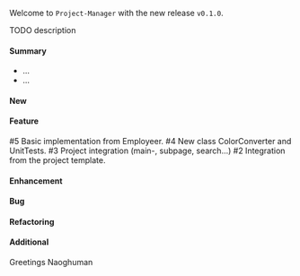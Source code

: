 Welcome to `Project-Manager` with the new release `v0.1.0`.

TODO description



#### Summary
* ...
* ...



#### New



#### Feature
#5 Basic implementation from Employeer.
#4 New class ColorConverter and UnitTests.
#3 Project integration (main-, subpage, search...)
#2 Integration from the project template.



#### Enhancement



#### Bug



#### Refactoring



#### Additional



Greetings
Naoghuman



[//]: # (Issues which will be integrated in this release)



[//]: # (Links)
